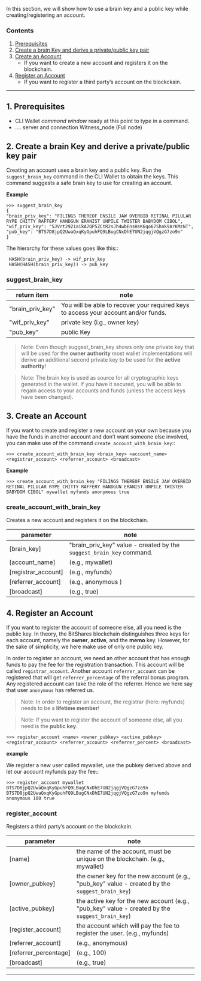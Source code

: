 In this section, we will show how to use a brain key and a public key while creating/registering an account. 


### Contents 

1. [Prerequisites](/developers/accounts/account_registration.md#1-prerequisites)
2. [Create a brain Key and derive a private/public key pair](/developers/accounts/account_registration.md#2-create-a-brain-key-and-derive-a-privatepublic-key-pair)
3. [Create an Account](/developers/accounts/account_registration.md#3-create-an-account)
   - If you want to create a new account and registers it on the blockchain.
4. [Register an Account ](/developers/accounts/account_registration.md#4-register-an-account)
   - If you want to register a third party’s account on the blockckain.

*******

## 1. Prerequisites

   - CLI Wallet _commond window_ ready at this point to type in a command.  
   - .... server and connection Witness_node (Full node) 

## 2. Create a brain Key and derive a private/public key pair

Creating an account uses a brain key and a public key. Run the `suggest_brain_key` command in the CLI Wallet to obtain the keys. This command suggests a safe brain key to use for creating an account.

**Example**

    >>> suggest_brain_key
    {
    "brain_priv_key": "FILINGS THEREOF ENSILE JAW OVERBID RETINAL PILULAR RYPE CHITTY RAFFERY HANDGUN ERANIST UNPILE TWISTER BABYDOM CIBOL",
    "wif_priv_key": "5JVrt2921aikA7QP5ZCtR2sJh4wbEnsHsK6qo67Shnk9ArKMzNT",
    "pub_key": "BTS7D8jpQ2UwaQxqKyGpuhFQ9LBugCNxDhE7UN2jqgjVQgzG7zo9n"
    }

The hierarchy for these values goes like this::

     HASH(brain_priv_key) -> wif_priv_key
     HASH(HASH(brain_priv_key)) -> pub_key

### suggest_brain_key

|   return item       |  note            |
| ------------------- |---------- |
| "brain_priv_key"    |  You will be able to recover your required keys to access your account and/or funds. |                           
| "wif_priv_key"      |  private key  (i.g., owner key) |                            
| "pub_key"           |  public Key  |                           

> Note: Even though suggest_brain_key shows only one private key that will be used for the **owner authority** most wallet implementations will derive an additional second private key to be used for the **active authority**!

> Note: The brain key is used as source for all cryptographic keys generated in the wallet. If you have it secured, you will be able to regain access to your accounts and funds (unless the access keys have been changed).

## 3. Create an Account
If you want to create and register a new account on your own because you have the funds in another account and don’t want someone else involved, you can make use of the command `create_account_with_brain_key`::

    >>> create_account_with_brain_key <brain_key> <account_name> <registrar_account> <referrer_account> <broadcast>

**Example**

    >>> create_account_with_brain_key "FILINGS THEREOF ENSILE JAW OVERBID RETINAL PILULAR RYPE CHITTY RAFFERY HANDGUN ERANIST UNPILE TWISTER BABYDOM CIBOL" mywallet myfunds anonymous true

### create_account_with_brain_key
Creates a new account and registers it on the blockchain.

|  parameter          |  note     |
| ------------------- |---------- |
| [brain_key]         | "brain_priv_key" value - created by the `suggest_brain_key` command.  |                           
| [account_name]      |   (e.g., mywallet)  |                            
| [registrar_account] |   (e.g., myfunds)     |                           
| [referrer_account]  |  (e.g., anonymous )     |                            
| [broadcast]         | (e.g., true)     |


## 4. Register an Account
If you want to register the account of someone else, all you need is the public key. In theory, the BitShares blockchain distinguishes three keys for each account, namely the **owner**, **active**, and the **memo** key. However, for the sake of simplicity, we here make use of only one public key.

In order to register an account, we need an other account that has enough funds to pay the fee for the registration transaction. This account will be called `registrar_account`. Another account `referrer_account` can be registered that will get `referrer_percentage` of the referral bonus program. Any registered account can take the role of the referrer. Hence we here say that user `anonymous` has referred us. 

> Note: In order to register an account, the registrar (here: myfunds) needs to be a **lifetime member**!

> Note: If you want to register the account of someone else, all you need is the **public key**.

    >>> register_account <name> <owner_pubkey> <active_pubkey> <registrar_account> <referrer_account> <referrer_percent> <broadcast>

**example** 

 We register a new user called mywallet, use the pubkey derived above and let our account myfunds pay the fee::

    >>> register_account mywallet BTS7D8jpQ2UwaQxqKyGpuhFQ9LBugCNxDhE7UN2jqgjVQgzG7zo9n BTS7D8jpQ2UwaQxqKyGpuhFQ9LBugCNxDhE7UN2jqgjVQgzG7zo9n myfunds anonymous 100 true

### register_account
Registers a third party’s account on the blockckain.

|   parameter          |  note     |
| ------------------- |---------- |
| [name]         |  the name of the account, must be unique on the blockchain. (e.g., mywallet)   |                           
| [owner_pubkey]      | the owner key for the new account (e.g., "pub_key" value - created by the `suggest_brain_key`)   |                            
| [active_pubkey] | the active key for the new account  (e.g., "pub_key" value - created by the `suggest_brain_key`)|                           
| [register_account]  | the account which will pay the fee to register the user.  (e.g., myfunds)   |                            
| [referrer_account]  |  (e.g., anonymous) | 
| [referrer_percentage]  |  (e.g., 100)      |                            
| [broadcast]         |  (e.g., true)      |


***
